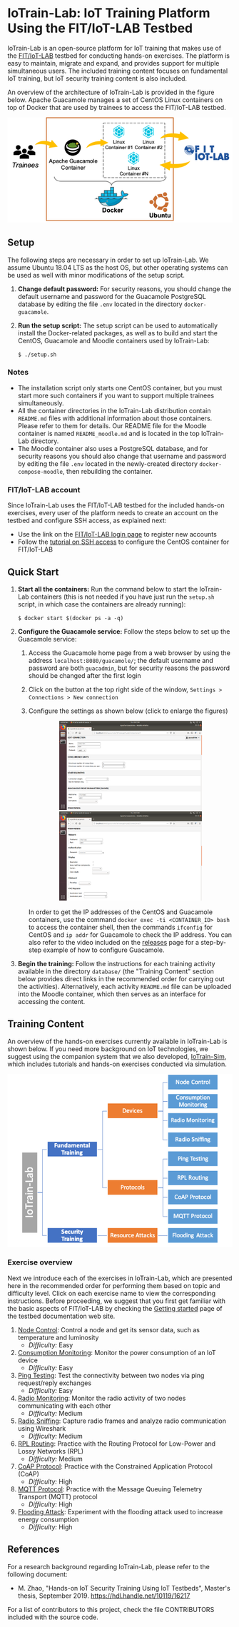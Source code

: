 

# IoTrain-Lab: IoT Training Platform Using the FIT/IoT-LAB Testbed

IoTrain-Lab is an open-source platform for IoT training that makes use
of the [FIT/IoT-LAB](https://www.iot-lab.info/) testbed for conducting
hands-on exercises. The platform is easy to maintain, migrate and
expand, and provides support for multiple simultaneous users. The
included training content focuses on fundamental IoT training, but IoT
security training content is also included.

An overview of the architecture of IoTrain-Lab is provided in the
figure below. Apache Guacamole manages a set of CentOS Linux
containers on top of Docker that are used by trainees to access the
FIT/IoT-LAB testbed.
<div align=center><img src="figures/platform_architecture.png"></div>


## Setup

The following steps are necessary in order to set up IoTrain-Lab. We
assume Ubuntu 18.04 LTS as the host OS, but other operating systems
can be used as well with minor modifications of the setup script.

1. **Change default password:** For security reasons, you should
change the default username and password for the Guacamole PostgreSQL
database by editing the file `.env` located in the directory
`docker-guacamole`.

2. **Run the setup script:** The setup script can be used to
automatically install the Docker-related packages, as well as to build
and start the CentOS, Guacamole and Moodle containers used by
IoTrain-Lab:
	```
	$ ./setup.sh
	```

### Notes

* The installation script only starts one CentOS container, but you
  must start more such containers if you want to support multiple
  trainees simultaneously.
* All the container directories in the IoTrain-Lab distribution
  contain `README.md` files with additional information about those
  containers. Please refer to them for details. Our README file for
  the Moodle container is named `README_moodle.md` and is located in
  the top IoTrain-Lab directory.
* The Moodle container also uses a PostgreSQL database, and for
  security reasons you should also change that username and password
  by editing the file `.env` located in the newly-created directory
  `docker-compose-moodle`, then rebuilding the container.

### FIT/IoT-LAB account

Since IoTrain-Lab uses the FIT/IoT-LAB testbed for the included
hands-on exercises, every user of the platform needs to create an
account on the testbed and configure SSH access, as explained next:
* Use the link on the [FIT/IoT-LAB login
  page](https://www.iot-lab.info/testbed/login?next=%2Fdashboard) to
  register new accounts
* Follow the [tutorial on SSH
  access](https://www.iot-lab.info/tutorials/ssh-access/) to configure
  the CentOS container for FIT/IoT-LAB


## Quick Start

1. **Start all the containers:** Run the command below to start the
IoTrain-Lab containers (this is not needed if you have just run the
`setup.sh` script, in which case the containers are already running):
	```
	$ docker start $(docker ps -a -q)
	```

2. **Configure the Guacamole service:** Follow the steps below to set
up the Guacamole service:

	1. Access the Guacamole home page from a web browser by using
	the address `localhost:8080/guacamole/`; the default username
	and password are both `guacadmin`, but for security reasons
	the password should be changed after the first login

	2. Click on the button at the top right side of the window,
	`Settings > Connections > New connection`

	3. Configure the settings as shown below (click to enlarge the
	figures)
		<div align=center>
		<img width="320" src="figures/guacamole_settings1.png">
		<img width="320" src="figures/guacamole_settings2.png">
		</div>

		In order to get the IP addresses of the CentOS and
		Guacamole containers, use the command `docker exec -ti
		<CONTAINER_ID> bash` to access the container shell,
		then the commands `ifconfig` for CentOS and `ip addr`
		for Guacamole to check the IP address. You can also
		refer to the video included on the
		[releases](https://github.com/crond-jaist/iotrain-lab/releases)
		page for a step-by-step example of how to configure
		Guacamole.

3. **Begin the training:** Follow the instructions for each training
activity available in the directory `database/` (the "Training
Content" section below provides direct links in the recommended order
for carrying out the activities). Alternatively, each activity
`README.md` file can be uploaded into the Moodle container, which then
serves as an interface for accessing the content.


## Training Content

An overview of the hands-on exercises currently available in
IoTrain-Lab is shown below. If you need more background on IoT
technologies, we suggest using the companion system that we also
developed, [IoTrain-Sim](https://github.com/crond-jaist/iotrain-sim),
which includes tutorials and hands-on exercises conducted via
simulation.
<div align=center><img src="figures/content_overview.png"></div>

### Exercise overview

Next we introduce each of the exercises in IoTrain-Lab, which are
presented here in the recommended order for performing them based on
topic and difficulty level. Click on each exercise name to view the
corresponding instructions. Before proceeding, we suggest that you
first get familiar with the basic aspects of FIT/IoT-LAB by checking
the [Getting
started](https://www.iot-lab.info/docs/getting-started/introduction/)
page of the testbed documentation web site.

1. [Node Control](database/fundamental_training/devices/node_control/README.md):
	Control a node and get its sensor data, such as temperature and luminosity
	- _Difficulty:_ Easy
2. [Consumption Monitoring](database/fundamental_training/devices/consumption_monitoring/README.md):
	Monitor the power consumption of an IoT device
	- _Difficulty:_ Easy
3. [Ping Testing](database/fundamental_training/protocols/ping_testing/README.md):
	Test the connectivity between two nodes via ping request/reply exchanges
	- _Difficulty:_ Easy
4. [Radio Monitoring](database/fundamental_training/devices/radio_monitoring/README.md):
	Monitor the radio activity of two nodes communicating with each other
	- _Difficulty:_ Medium
5. [Radio Sniffing](database/fundamental_training/devices/radio_sniffing/README.md):
	Capture radio frames and analyze radio communication using Wireshark
	- _Difficulty:_ Medium
6. [RPL Routing](database/fundamental_training/protocols/rpl_routing/README.md):
	Practice with the Routing Protocol for Low-Power and Lossy Networks (RPL)
	- _Difficulty:_ Medium
7. [CoAP Protocol](database/fundamental_training/protocols/coap_protocol/README.md):
	Practice with the Constrained Application Protocol (CoAP)
	- _Difficulty:_ High
8. [MQTT Protocol](database/fundamental_training/protocols/mqtt_protocol/README.md):
	Practice with the Message Queuing  Telemetry Transport (MQTT) protocol
	- _Difficulty:_ High
9. [Flooding Attack](database/security_training/resource_attacks/flooding_attack/README.md):
	Experiment with the flooding attack used to increase energy consumption
	- _Difficulty:_ High


## References

For a research background regarding IoTrain-Lab, please refer to the
following document:
* M. Zhao, "Hands-on IoT Security Training Using IoT Testbeds",
  Master's thesis, September 2019. https://hdl.handle.net/10119/16217

For a list of contributors to this project, check the file
CONTRIBUTORS included with the source code.
